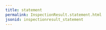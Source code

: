 ```yaml
---
title: statement
permalink: InspectionResult.statement.html
jsonid: inspectionresult_statement
---
```

